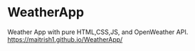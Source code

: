 # WeatherApp
Weather App with pure HTML,CSS,JS, and OpenWeather API.
https://maitrish1.github.io/WeatherApp/
